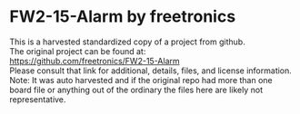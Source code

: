 
# FW2-15-Alarm by freetronics  
This is a harvested standardized copy of a project from github.  
The original project can be found at:  
https://github.com/freetronics/FW2-15-Alarm  
Please consult that link for additional, details, files, and license information.  
Note: It was auto harvested and if the original repo had more than one board file or anything out of the ordinary the files here are likely not representative.  
    